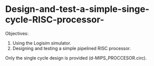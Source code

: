 # Design-and-test-a-simple-singe-cycle-RISC-processor-
 Objectives:
1. Using the Logisim simulator.
2. Designing and testing a simple pipelined RISC processor.

Only the single cycle design is provided (d-MIPS_PROCCESOR.circ).
